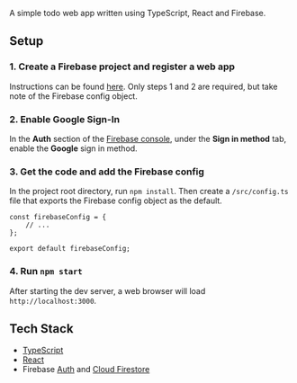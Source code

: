 A simple todo web app written using TypeScript, React and Firebase.

## Setup

### 1. Create a Firebase project and register a web app

Instructions can be found [here](https://firebase.google.com/docs/web/setup). Only steps 1 and 2 are required, but take note of the Firebase config object.

### 2. Enable Google Sign-In

In the **Auth** section of the [Firebase console](https://console.firebase.google.com/), under the **Sign in method** tab, enable the **Google** sign in method.

### 3. Get the code and add the Firebase config

In the project root directory, run `npm install`. Then create a `/src/config.ts` file that exports the Firebase config object as the default.

```
const firebaseConfig = {
    // ...
};

export default firebaseConfig;
```

### 4. Run `npm start`

After starting the dev server, a web browser will load `http://localhost:3000`.

## Tech Stack

* [TypeScript](https://www.typescriptlang.org/)
* [React](https://reactjs.org/)
* Firebase [Auth](https://firebase.google.com/products/auth) and [Cloud Firestore](https://firebase.google.com/products/firestore)